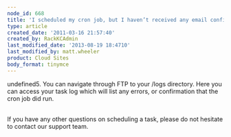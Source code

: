 ```yaml
---
node_id: 668
title: 'I scheduled my cron job, but I haven’t received any email confirmation. Did my task run correctly?'
type: article
created_date: '2011-03-16 21:57:40'
created_by: RackKCAdmin
last_modified_date: '2013-08-19 18:4710'
last_modified_by: matt.wheeler
product: Cloud Sites
body_format: tinymce
---
```


undefined5. You can navigate through FTP to your /logs directory. Here you can
access your task log which will list any errors, or confirmation that
the cron job did run.

\
 If you have any other questions on scheduling a task, please do not
hesitate to contact our support team.

